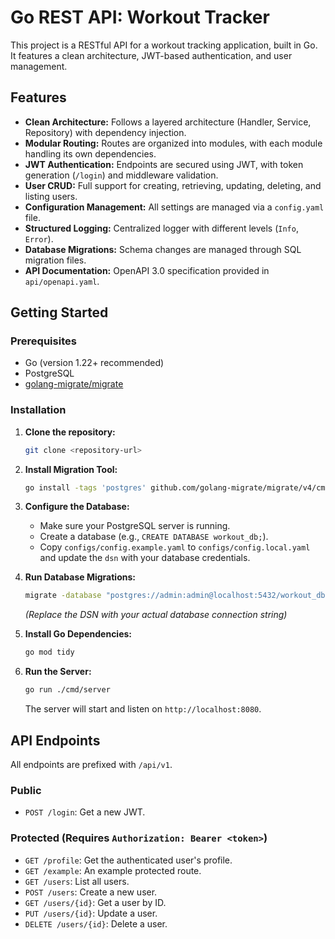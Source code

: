 # Go REST API: Workout Tracker

This project is a RESTful API for a workout tracking application, built in Go. It features a clean architecture, JWT-based authentication, and user management.

## Features

*   **Clean Architecture:** Follows a layered architecture (Handler, Service, Repository) with dependency injection.
*   **Modular Routing:** Routes are organized into modules, with each module handling its own dependencies.
*   **JWT Authentication:** Endpoints are secured using JWT, with token generation (`/login`) and middleware validation.
*   **User CRUD:** Full support for creating, retrieving, updating, deleting, and listing users.
*   **Configuration Management:** All settings are managed via a `config.yaml` file.
*   **Structured Logging:** Centralized logger with different levels (`Info`, `Error`).
*   **Database Migrations:** Schema changes are managed through SQL migration files.
*   **API Documentation:** OpenAPI 3.0 specification provided in `api/openapi.yaml`.

## Getting Started

### Prerequisites

*   Go (version 1.22+ recommended)
*   PostgreSQL
*   [golang-migrate/migrate](https://github.com/golang-migrate/migrate)

### Installation

1.  **Clone the repository:**
    ```sh
    git clone <repository-url>
    ```

2.  **Install Migration Tool:**
    ```sh
    go install -tags 'postgres' github.com/golang-migrate/migrate/v4/cmd/migrate@latest
    ```

3.  **Configure the Database:**
    *   Make sure your PostgreSQL server is running.
    *   Create a database (e.g., `CREATE DATABASE workout_db;`).
    *   Copy `configs/config.example.yaml` to `configs/config.local.yaml` and update the `dsn` with your database credentials.

4.  **Run Database Migrations:**
    ```sh
    migrate -database "postgres://admin:admin@localhost:5432/workout_db?sslmode=disable" -path migrations up
    ```
    *(Replace the DSN with your actual database connection string)*

5.  **Install Go Dependencies:**
    ```sh
    go mod tidy
    ```

6.  **Run the Server:**
    ```sh
    go run ./cmd/server
    ```
    The server will start and listen on `http://localhost:8080`.

## API Endpoints

All endpoints are prefixed with `/api/v1`.

### Public

*   `POST /login`: Get a new JWT.

### Protected (Requires `Authorization: Bearer <token>`)

*   `GET /profile`: Get the authenticated user's profile.
*   `GET /example`: An example protected route.
*   `GET /users`: List all users.
*   `POST /users`: Create a new user.
*   `GET /users/{id}`: Get a user by ID.
*   `PUT /users/{id}`: Update a user.
*   `DELETE /users/{id}`: Delete a user.
